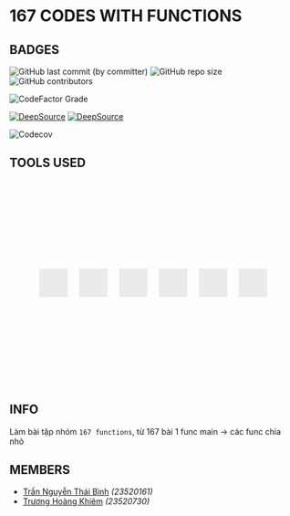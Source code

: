 # 167 CODES WITH FUNCTIONS

## BADGES

![GitHub last commit (by committer)](https://img.shields.io/github/last-commit/KevinNitroG/167-functions?style=for-the-badge) ![GitHub repo size](https://img.shields.io/github/repo-size/KevinNitroG/167-functions?style=for-the-badge) ![GitHub contributors](https://img.shields.io/github/contributors/KevinNitroG/167-functions?style=for-the-badge)

![CodeFactor Grade](https://img.shields.io/codefactor/grade/github/KevinNitroG/167-functions?style=for-the-badge)

[![DeepSource](https://app.deepsource.com/gh/KevinNitroG/167-functions.svg/?label=active+issues&show_trend=true&token=_jiQwrnpGoCdQ1dvyl6MZa16)](https://app.deepsource.com/gh/KevinNitroG/167-functions/) [![DeepSource](https://app.deepsource.com/gh/KevinNitroG/167-functions.svg/?label=resolved+issues&show_trend=true&token=_jiQwrnpGoCdQ1dvyl6MZa16)](https://app.deepsource.com/gh/KevinNitroG/167-functions/)

![Codecov](https://img.shields.io/codecov/c/github/KevinNitroG/167-functions?style=for-the-badge)

## TOOLS USED

<style>
    svg-image {
    background-color: white;
    color-scheme:light dark;
    }
    
    @media (prefers-color-scheme:dark) {
    svg-image {
        background-color: black;
    }
    }
</style>

<div class="svg-container" style="display: flex; justify-content: center; align-items: center; height: 9vh;" align="center">
    <img class="svg-image" style="width: 50px; margin: 0 10px; filter: brightness(0) invert(0.92);" src="img/visualstudio.svg" alt="Visual Studio">
    <img class="svg-image" style="width: 50px; margin: 0 10px; filter: brightness(0) invert(0.92);" src="img/visualstudiocode.svg" alt="Visual Studio Code">
    <img class="svg-image" style="width: 50px; margin: 0 10px; filter: brightness(0) invert(0.92);" src="img/git.svg" alt="Git">
    <img class="svg-image" style="width: 50px; margin: 0 10px; filter: brightness(0) invert(0.92);" src="img/github.svg" alt="Github">
    <img class="svg-image" style="width: 50px; margin: 0 10px; filter: brightness(0) invert(0.92);" src="img/codefactor.svg" alt="Code Factor">
    <img class="svg-image" style="width: 50px; margin: 0 10px; filter: brightness(0) invert(0.92);" src="img/codecov.svg" alt="Code Cover">
</div>

## INFO

Làm bài tập nhóm `167 functions`, từ 167 bài 1 func main → các func chia nhỏ

## MEMBERS

-   [Trần Nguyễn Thái Bình](https://github.com/KevinNitroG) _(23520161)_
-   [Trương Hoàng Khiêm](https://github.com/truonghoangkhiem) _(23520730)_

